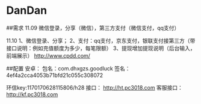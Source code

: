# DanDan
##需求
11.09
微信登录，分享（微信），第三方支付（微信支付，qq支付）

11.10
1、微信登录、分享；
2、支付：qq支付，京东支付，银联支付接第三方（带接口说明：例如充值额度为多少，每笔限额）
3、提现增加提现说明（后台输入，前端展示）
http://www.cpdd.com/

##配置
安卓：
包名：com.dhxgzs.goodluck
签名：4ef4a2cca4053b71bfd21c055c308072 

环信key:1170170628115806/h28
接口： http://ht.pc3018.com 
客服接口：http://kf.pc3018.com 
